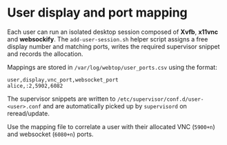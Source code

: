 # User display and port mapping

Each user can run an isolated desktop session composed of **Xvfb**, **x11vnc** and
**websockify**.  The `add-user-session.sh` helper script assigns a free display
number and matching ports, writes the required supervisor snippet and records the
allocation.

Mappings are stored in `/var/log/webtop/user_ports.csv` using the format:

```
user,display,vnc_port,websocket_port
alice,:2,5902,6082
```

The supervisor snippets are written to `/etc/supervisor/conf.d/user-<user>.conf`
and are automatically picked up by `supervisord` on reread/update.

Use the mapping file to correlate a user with their allocated VNC (`5900+n`) and
websocket (`6080+n`) ports.

